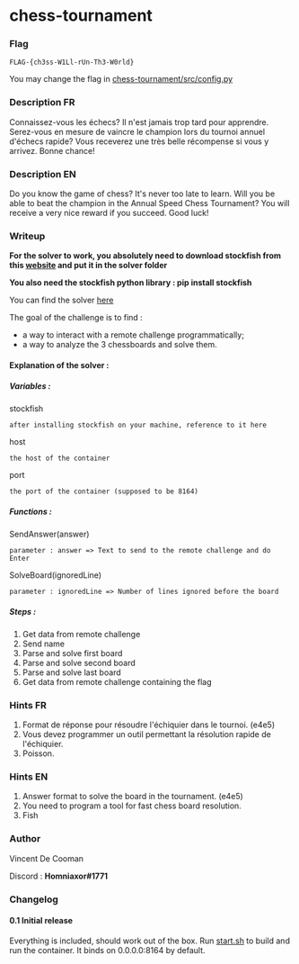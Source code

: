 # chess-tournament
### Flag
	FLAG-{ch3ss-W1Ll-rUn-Th3-W0rld}
You may change the flag in [chess-tournament/src/config.py](./chess/src/config.py)
### Description FR
Connaissez-vous les échecs? Il n'est jamais trop tard pour apprendre. Serez-vous en mesure de vaincre le champion lors du tournoi annuel d'échecs rapide? Vous receverez une très belle récompense si vous y arrivez. Bonne chance!

### Description EN
Do you know the game of chess? It's never too late to learn. Will you be able to beat the champion in the Annual Speed Chess Tournament? You will receive a very nice reward if you succeed. Good luck!

### Writeup
**For the solver to work, you absolutely need to download stockfish from this [website](https://stockfishchess.org/download/) and put it in the solver folder**

**You also need the stockfish python library : pip install stockfish**

You can find the solver [here](./solver/solver.py)

The goal of the challenge is to find :
* a way to interact with a remote challenge programmatically;
* a way to analyze the 3 chessboards and solve them.

#### Explanation of the solver :
##### **Variables :**
stockfish

    after installing stockfish on your machine, reference to it here

host

    the host of the container
    
port

    the port of the container (supposed to be 8164)


##### **Functions :**
SendAnswer(answer)

    parameter : answer => Text to send to the remote challenge and do Enter

SolveBoard(ignoredLine)

    parameter : ignoredLine => Number of lines ignored before the board

##### **Steps :**
1. Get data from remote challenge
2. Send name
3. Parse and solve first board
4. Parse and solve second board
5. Parse and solve last board
6. Get data from remote challenge containing the flag

### Hints FR
1. Format de réponse pour résoudre l'échiquier dans le tournoi. (e4e5)
2. Vous devez programmer un outil permettant la résolution rapide de l'échiquier.
3. Poisson.

### Hints EN
1. Answer format to solve the board in the tournament. (e4e5)
2. You need to program a tool for fast chess board resolution.
3. Fish

### Author
Vincent De Cooman

Discord : **Homniaxor#1771**

### Changelog
#### 0.1 Initial release
Everything is included, should work out of the box. Run [start.sh](./start.sh) to build and run the container. It binds on 0.0.0.0:8164 by default.

